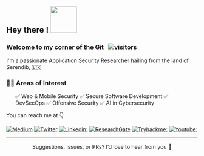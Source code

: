 <h2>  Hey there ! <img src="https://raw.githubusercontent.com/Pranieth95/Pranieth95/refs/heads/main/Hey.gif" width="70">  </h2> 

### Welcome to my corner of the Git  &nbsp; ![visitors](https://visitor-badge.laobi.icu/badge?page_id=pranieth95)

I'm a passionate Application Security Researcher hailing from the land of Serendib, 🇱🇰 

<h3> 🕵️‍♂️ Areas of Interest </h3>
<ul>
✅ Web & Mobile Security 
✅ Secure Software Development 
✅ DevSecOps
✅ Offensive Security   
✅ AI in Cybersecurity
</ul>

You can reach me at 👇

[![Medium](https://img.shields.io/badge/medium-21759B?style=for-the-badge&logo=medium&logoColor=white)](https://praniethchandrasekara.medium.com)
[![Twitter](https://img.shields.io/badge/twitter-1DA1F2?style=for-the-badge&logo=x&logoColor=white)](https://twitter.com/praniieth)
[![Linkedin:](https://img.shields.io/badge/linkedin-0A66C2?style=for-the-badge&logo=linkedin&logoColor=white)](https://www.linkedin.com/in/praniethchandrasekara/?originalSubdomain=lk)
[![ResearchGate](https://img.shields.io/badge/researchgate-bee0cf?style=for-the-badge&logo=researchgate&logoColor=white)](https://www.researchgate.net/profile/Pranieth-Chandrasekara)
[![Tryhackme:](https://img.shields.io/badge/tryhackme-AAFF00?style=for-the-badge&logo=tryhackme&logoColor=black)](#)
[![Youtube:](https://img.shields.io/badge/youtube-FF0000?style=for-the-badge&logo=youtube&logoColor=black)](https://www.youtube.com/@praniethchandrasekara6467?app=desktop)

<div align="center">
  


---
  
Suggestions, issues, or PRs? I’d love to hear from you 🤝

</div>
